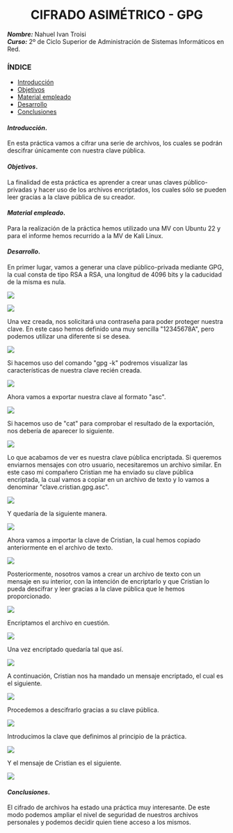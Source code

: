 <center>

# CIFRADO ASIMÉTRICO - GPG


</center>

***Nombre:*** Nahuel Ivan Troisi
<br>
***Curso:*** 2º de Ciclo Superior de Administración de Sistemas Informáticos en Red.

### ÍNDICE

+ [Introducción](#id1)
+ [Objetivos](#id2)
+ [Material empleado](#id3)
+ [Desarrollo](#id4)
+ [Conclusiones](#id5)


#### ***Introducción***. <a name="id1"></a>

En esta práctica vamos a cifrar una serie de archivos, los cuales se podrán descifrar únicamente con nuestra clave pública. 

#### ***Objetivos***. <a name="id2"></a>

La finalidad de esta práctica es aprender a crear unas claves público-privadas y hacer uso de los archivos encriptados, los cuales sólo se pueden leer
gracias a la clave pública de su creador. 

#### ***Material empleado***. <a name="id3"></a>

Para la realización de la práctica hemos utilizado una MV con Ubuntu 22 y para el informe hemos recurrido a la MV de Kali Linux. 

#### ***Desarrollo***. <a name="id4"></a>

En primer lugar, vamos a generar una clave público-privada mediante GPG, la cual consta de tipo RSA a RSA, una longitud de 4096 bits y la caducidad de la misma
es nula. 

![](img/1.png)

![](img/2.png)

Una vez creada, nos solicitará una contraseña para poder proteger nuestra clave. En este caso hemos definido una muy sencilla "12345678A", pero podemos
utilizar una diferente si se desea. 

![](img/3.png)

Si hacemos uso del comando "gpg -k" podremos visualizar las características de nuestra clave recién creada. 

![](img/4.png)

Ahora vamos a exportar nuestra clave al formato "asc". 

![](img/5.png)

Si hacemos uso de "cat" para comprobar el resultado de la exportación, nos debería de aparecer lo siguiente. 

![](img/6.png)

Lo que acabamos de ver es nuestra clave pública encriptada. Si queremos enviarnos mensajes con otro usuario, necesitaremos un archivo similar. En este caso
mi compañero Cristian me ha enviado su clave pública encriptada, la cual vamos a copiar en un archivo de texto y lo vamos a denominar "clave.cristian.gpg.asc". 

![](img/7.png)

Y quedaría de la siguiente manera. 

![](img/8.png)

Ahora vamos a importar la clave de Cristian, la cual hemos copiado anteriormente en el archivo de texto. 

![](img/9.png)

Posteriormente, nosotros vamos a crear un archivo de texto con un mensaje en su interior, con la intención de encriptarlo y que Cristian lo pueda descifrar
y leer gracias a la clave pública que le hemos proporcionado. 

![](img/10.png)

Encriptamos el archivo en cuestión. 

![](img/11.png)

Una vez encriptado quedaría tal que así. 

![](img/12.png)

A continuación, Cristian nos ha mandado un mensaje encriptado, el cual es el siguiente. 

![](img/13.png)

Procedemos a descifrarlo gracias a su clave pública. 

![](img/14.png)

Introducimos la clave que definimos al principio de la práctica. 

![](img/15.png)

Y el mensaje de Cristian es el siguiente. 

![](img/16.png)

#### ***Conclusiones***. <a name="id5"></a>

El cifrado de archivos ha estado una práctica muy interesante. De este modo podemos ampliar el nivel de seguridad de nuestros archivos personales
y podemos decidir quien tiene acceso a los mismos. 

